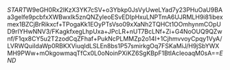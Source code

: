 $START$W9eGH0Rx2lKzX3YK7cSV+o3Ybkp0JsVyUweLYad7y23PHuOaU9BAa3gelfe9pcbfxXWBwxIk5znQNZyleoESvEDIpHxuLNPTmA6UJRMLH9i81ibexmex1BZCjBrRikxcf+TPogaKk1EOyPTsVso09xXaNh2TQHCt1OOmhynmCOpUD9rIYHwNNV3/FKagkfxegLhpUxa+JPcLR+nUT7BcLNf+Zi+G4NoOUQ9QZwnf/F1qx8CY5u2T2zodCqZFhaf+PukNcPLMMZp2o14I+1CjhmvvoyCpqy1VyA/LVRWQuiIdaWp0RBKXViuqIdLSLEn8bs1P57smirkgOq7FSKaMiJ/H9jSbYWXMH9PWw+mOkgowmaqTfCx0L0oNoinPXiKZ6SgKBpF1BtIAcIeoaqM0sA==$END$